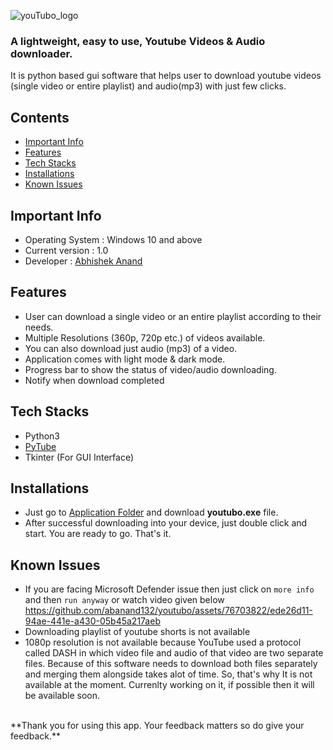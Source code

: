 ![youTubo_logo](https://github.com/abanand132/youtubo/assets/76703822/ef0beb62-b8a8-411e-9498-938513184077)

### A lightweight, easy to use, Youtube Videos & Audio downloader.

It is python based gui software that helps user to download youtube videos (single video or entire playlist) and audio(mp3) with just few clicks.

## Contents
- [Important Info](#important-info)
- [Features](#features)
- [Tech Stacks](#tech-stacks)
- [Installations](#installations)
- [Known Issues](#known-issues)


## Important Info
- Operating System : Windows 10 and above
- Current version : 1.0
- Developer : [Abhishek Anand](https://theabhishek.me)

## Features

- User can download a single video or an entire playlist according to their needs.
- Multiple Resolutions (360p, 720p etc.) of videos available.
- You can also download just audio (mp3) of a video.
- Application comes with light mode & dark mode.
- Progress bar to show the status of video/audio downloading.
- Notify when download completed

## Tech Stacks
- Python3
- [PyTube](https://pytube.io/en/latest/)
- Tkinter (For GUI Interface)

## Installations
- Just go to [Application Folder](https://github.com/abanand132/youtubo/tree/main/application) and download **youtubo.exe** file.
- After successful downloading into your device, just double click and start. You are ready to go. That's it.
## Known Issues
- If you are facing Microsoft Defender issue  then just click on `more info` and then `run anyway` or watch video given below
  https://github.com/abanand132/youtubo/assets/76703822/ede26d11-94ae-441e-a430-05b45a217aeb
- Downloading playlist of youtube shorts is not available
- 1080p resolution is not available because YouTube used a protocol called DASH in which video file and audio of that video are two separate files. Because of this software needs to download both files separately and merging them alongside takes alot of time. So, that's why It is not available at the moment. Currenlty working on it, if possible then it will be available soon.
<br>
**Thank you for using this app. Your feedback matters so do give your feedback.**
